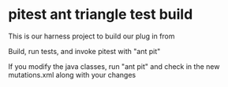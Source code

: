 # pitest ant triangle test build

This is our harness project to build our plug in from

Build, run tests, and invoke pitest with "ant pit"

If you modify the java classes, run "ant pit" and check in the new mutations.xml along with your changes

